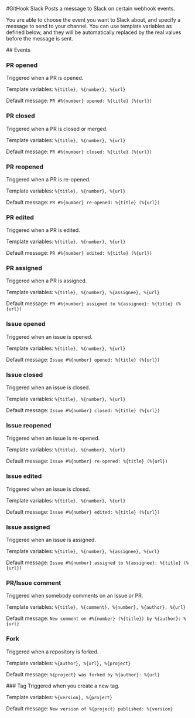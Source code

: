 #GitHook Slack
Posts a message to Slack on certain webhook events.

You are able to choose the event you want to Slack about, and specify a message to send to your channel. You can use template variables as defined below, and they will be automatically replaced by the real values before the message is sent.

## Events

### PR opened
Triggered when a PR is opened.

Template variables: `%{title}, %{number}, %{url}`

Default message: `PR #%{number} opened: %{title} (%{url})`

### PR closed
Triggered when a PR is closed or merged.

Template variables: `%{title}, %{number}, %{url}`

Default message: `PR #%{number} closed: %{title} (%{url})`

### PR reopened
Triggered when a PR is re-opened.

Template variables: `%{title}, %{number}, %{url}`

Default message: `PR #%{number} re-opened: %{title} (%{url})`

### PR edited
Triggered when a PR is edited.

Template variables: `%{title}, %{number}, %{url}`

Default message: `PR #%{number} edited: %{title} (%{url})`

### PR assigned
Triggered when a PR is assigned.

Template variables: `%{title}, %{number}, %{assignee}, %{url}`

Default message: `PR #%{number} assigned to %{assignee}: %{title} (%{url})`

### Issue opened
Triggered when an issue is opened.

Template variables: `%{title}, %{number}, %{url}`

Default message: `Issue #%{number} opened: %{title} (%{url})`

### Issue closed
Triggered when an issue is closed.

Template variables: `%{title}, %{number}, %{url}`

Default message: `Issue #%{number} closed: %{title} (%{url})`

### Issue reopened
Triggered when an issue is re-opened.

Template variables: `%{title}, %{number}, %{url}`

Default message: `Issue #%{number} re-opened: %{title} (%{url})`

### Issue edited
Triggered when an issue is closed.

Template variables: `%{title}, %{number}, %{url}`

Default message: `Issue #%{number} edited: %{title} (%{url})`

### Issue assigned
Triggered when an issue is assigned.

Template variables: `%{title}, %{number}, %{assignee}, %{url}`

Default message: `Issue #%{number} assigned to %{assignee}: %{title} (%{url})`

### PR/Issue comment
Triggered when somebody comments on an Issue or PR.

Template variables: `%{title}, %{comment}, %{number}, %{author}, %{url}`

Default message: `New comment on #%{number} (%{title}) by %{author}: %{url}`

### Fork
Triggered when a repository is forked.

Template variables: `%{author}, %{url}, %{project}`

Default message: `%{project} was forked by %{author}: %{url}`

### Tag
Triggered when you create a new tag.

Template variables: `%{version}, %{project}`

Default message: `New version of %{project} published: %{version}`
